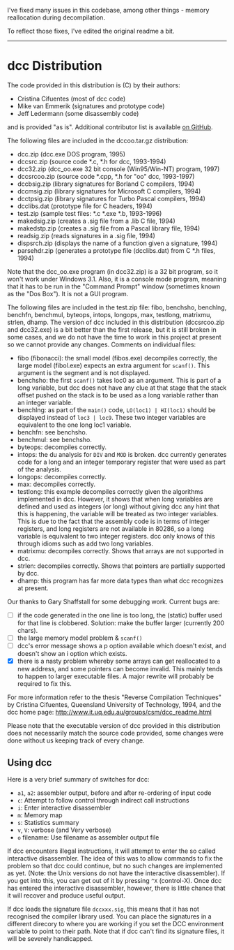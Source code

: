 I've fixed many issues in this codebase, among other things - memory reallocation during decompilation.

To reflect those fixes, I've edited the original readme a bit.

* * *
dcc Distribution
================

The code provided in this distribution is (C) by their authors:
-	Cristina Cifuentes (most of dcc code)
-	Mike van Emmerik (signatures and prototype code)
-	Jeff Ledermann (some disassembly code)

and is provided "as is". Additional contributor list is available
[on GitHub](https://github.com/nemerle/dcc/graphs/contributors).

The following files are included in the dccoo.tar.gz distribution:
- dcc.zip (dcc.exe DOS program, 1995)
- dccsrc.zip (source code *.c, *.h for dcc, 1993-1994)
- dcc32.zip (dcc_oo.exe 32 bit console (Win95/Win-NT) program, 1997)
- dccsrcoo.zip (source code *.cpp, *.h for "oo" dcc, 1993-1997)
- dccbsig.zip (library signatures for Borland C compilers, 1994)
- dccmsig.zip (library signatures for Microsoft C compilers, 1994)
- dcctpsig.zip (library signatures for Turbo Pascal compilers, 1994)
- dcclibs.dat (prototype file for C headers, 1994)
- test.zip (sample test files: *.c *.exe *.b, 1993-1996)
- makedsig.zip (creates a .sig file from a .lib C file, 1994)
- makedstp.zip (creates a .sig file from a Pascal library file, 1994)
- readsig.zip (reads signatures in a .sig file, 1994)
- dispsrch.zip (displays the name of a function given a signature, 1994)
- parsehdr.zip (generates a prototype file (dcclibs.dat) from C *.h files, 1994)

Note that the dcc_oo.exe program (in dcc32.zip) is a 32 bit program,
so it won't work under Windows 3.1. Also, it is a console mode program,
meaning that it has to be run in the "Command Prompt" window (sometimes
known as the "Dos Box"). It is not a GUI program.

The following files are included in the test.zip file:  fibo,
benchsho, benchlng, benchfn, benchmul, byteops, intops, longops,
max, testlong, matrixmu, strlen, dhamp.
The version of dcc included in this distribution (dccsrcoo.zip and
dcc32.exe) is a bit better than the first release, but it is still
broken in some cases, and we do not have the time to work in this
project at present so we cannot provide any changes.
Comments on individual files:
- fibo (fibonacci): the small model (fibos.exe) decompiles correctly,
  the large model (fibol.exe) expects an extra argument for
  `scanf()`. This argument is the segment and is not displayed.
- benchsho: the first `scanf()` takes loc0 as an argument.  This is
  part of a long variable, but dcc does not have any clue at that
  stage that the stack offset pushed on the stack is to be used
  as a long variable rather than an integer variable.
- benchlng: as part of the `main()` code, `LO(loc1) | HI(loc1)` should
  be displayed instead of `loc3 | loc9`.  These two integer variables
  are equivalent to the one long loc1 variable.
- benchfn: see benchsho.
- benchmul: see benchsho.
- byteops: decompiles correctly.
- intops: the du analysis for `DIV` and `MOD` is broken.  dcc currently
  generates code for a long and an integer temporary register that
  were used as part of the analysis.
- longops: decompiles correctly.
- max: decompiles correctly.
- testlong: this example decompiles correctly given the algorithms
  implemented in dcc.  However, it shows that when long variables
  are defined and used as integers (or long) without giving dcc
  any hint that this is happening, the variable will be treated as
  two integer variables.  This is due to the fact that the assembly
  code is in terms of integer registers, and long registers are not
  available in 80286, so a long variable is equivalent to two integer
  registers.  dcc only knows of this through idioms such as add two
  long variables.
- matrixmu: decompiles correctly.  Shows that arrays are not supported
  in dcc.
- strlen: decompiles correctly.  Shows that pointers are partially
  supported by dcc.
- dhamp: this program has far more data types than what dcc recognizes
  at present.

Our thanks to Gary Shaffstall for some debugging work. Current bugs
are:
- [ ] if the code generated in the one line is too long, the (static)
  buffer used for that line is clobbered.  Solution: make the buffer
  larger (currently 200 chars).
- [ ] the large memory model problem & `scanf()`
- [ ] dcc's error message shows a p option available which doesn't
  exist, and doesn't show an i option which exists.
- [x] there is a nasty problem whereby some arrays can get reallocated
  to a new address, and some pointers can become invalid. This mainly
  tends to happen to larger executable files. A major rewrite will
  probably be required to fix this.

For more information refer to the thesis "Reverse Compilation
Techniques" by Cristina Cifuentes, Queensland University of
Technology, 1994, and the dcc home page:
http://www.it.uq.edu.au/groups/csm/dcc_readme.html

Please note that the executable version of dcc provided in this
distribution does not necessarily match the source code provided,
some changes were done without us keeping track of every change.

Using dcc
---------

Here is a very brief summary of switches for dcc: 

*   `a1`, `a2`: assembler output, before and after re-ordering of input code 
*   `c`: Attempt to follow control through indirect call instructions 
*   `i`: Enter interactive disassembler 
*   `m`: Memory map 
*   `s`: Statistics summary 
*   `v`, `V`: verbose (and Very verbose) 
*   `o` filename: Use filename as assembler output file 

If dcc encounters illegal instructions, it will attempt to enter the so called
interactive disassembler. The idea of this was to allow commands to fix the
problem so that dcc could continue, but no such changes are implemented
as yet. (Note: the Unix versions do not have the interactive disassembler). If
you get into this, you can get out of it by pressing `^X` (control-X). Once dcc
has entered the interactive disassembler, however, there is little chance that
it will recover and produce useful output.

If dcc loads the signature file `dccxxx.sig`, this means that it has not
recognised the compiler library used. You can place the signatures in a
different direcory to where you are working if you set the DCC environment
variable to point to their path. Note that if dcc can't find its signature
files, it will be severely handicapped. 
